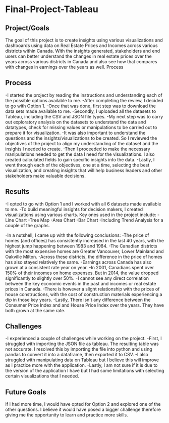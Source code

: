 # Final-Project-Tableau

## Project/Goals
The goal of this project is to create insights using various visualizations and dashboards using data on Real Estate Prices and Incomes across various districts within Canada.
With the insights generated, stakeholders and end users can better understand the changes in real estate prices over the years across various districts in Canada and also see how that compares with changes in earnings over the years as well.
Process

## Process
-I started the project by reading the instructions and understanding each of the possible options available to me.
-After completing the review, I decided to go with Option 1.
-Once that was done, first step was to download the data sets made available to me.
-Secondly, I uploaded all the datasets to Tableau, including the CSV and JSON file types.
-My next step was to carry out exploratory analysis on the datasets to understand the data and datatypes, check for missing values or manipulations to be carried out to prepare it for visualization.
-It was also important to understand the questions and the insights/visualizations to be created. So I reviewed the objectives of the project to align my understanding of the dataset and the insights I needed to create.
-Then I proceeded to make the necessary manipulations needed to get the data I need for the visualizations. I also created calculated fields to gain specific insights into the data.
-Lastly, I went through each of the objectives, one at a time, selecting the best visualization, and creating insights that will help business leaders and other stakeholders make valuable decisions. 

## Results
-I opted to go with Option 1 and I worked with all 6 datasets made available to me.
-To build meaningful insights for decision makers, I created visualizations using various charts. Key ones used in the project include:
-Line Chart
-Tree Map
-Area Chart
-Bar Chart
-Including Trend Analysis for a couple of the graphs.

-In a nutshell, I came up with the following conclusions:
-The price of homes (and offices) has consistently increased in the last 40 years, with the highest jump happening between 1983 and 1984.
-The Canadian districts with the most expensive homes are Greater Vancouver, Lower Mainland and Oakville Milton.
-Across these districts, the difference in the price of homes has also stayed relatively the same.
-Earnings across Canada has also grown at a consistent rate year on year.
-In 2001, Canadians spent over 150% of their incomes on home expenses. But in 2014, the value dropped significantly to slightly over 50%.
-I cannot see any direct correlation between the key economic events in the past and incomes or real estate prices in Canada.
-There is however a slight relationship with the prices of house constructions, with the cost of construction materials experiencing a dip in those key years.
-Lastly, There isn't any difference between the Consumer Price Index and and House Price Index over the years. They have both grown at the same rate. 

## Challenges 
-I experienced a couple of challenges while working on the project.
-First, I struggled with importing the JSON file as tableau. The resulting table was not accurate. I resolved this by importing the file into python and using pandas to convert it into a dataframe, then exported it to CSV.
-I also struggled with manipulating data on Tableau but I believe this will improve as I practice more with the application.
-Lastly, I am not sure if it is due to the version of the application I have but I had some limitations with selecting certain visualizations that I needed. 

## Future Goals
If I had more time, I would have opted for Option 2 and explored one of the other questions. I believe it would have posed a bigger challenge therefore giving me the opportunity to learn and practice more skills. 

